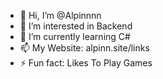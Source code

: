 - 👋 Hi, I’m @Alpinnnn
- 👀 I’m interested in Backend
- 🌱 I’m currently learning C#
- 📫 My Website: alpinn.site/links
- ⚡ Fun fact: Likes To Play Games

<!---
Alpinnnn/Alpinnnn is a ✨ special ✨ repository because its `README.md` (this file) appears on your GitHub profile.
You can click the Preview link to take a look at your changes.
--->
